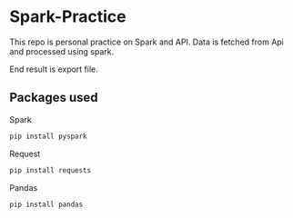 # Spark-Practice

This repo is personal practice on Spark and API.
Data is fetched from Api and processed using spark.

End result is export file.


## Packages used
Spark
```bash
pip install pyspark
```
Request
```bash
pip install requests
```
Pandas
```bash
pip install pandas
```


